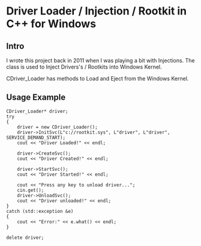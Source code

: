 Driver Loader / Injection / Rootkit in C++ for Windows
==============

Intro
--------------
I wrote this project back in 2011 when I was playing a bit with Injections.
The class is used to Inject Drivers's / Rootkits into Windows Kernel.

CDriver_Loader has methods to Load and Eject from the Windows Kernel.


Usage Example
---------------
	CDriver_Loader* driver;
	try 
	{
		driver = new CDriver_Loader();
		driver->InitSvc(L"c://rootkit.sys", L"driver", L"driver", SERVICE_DEMAND_START);
		cout << "Driver Loaded!" << endl;

		driver->CreateSvc();
		cout << "Driver Created!" << endl;

		driver->StartSvc();
		cout << "Driver Started!" << endl;

		cout << "Press any key to unload driver...";
		cin.get();
		driver->UnloadSvc();
		cout << "Driver unloaded!" << endl;
	}
	catch (std::exception &e) 
	{
		cout << "Error:" << e.what() << endl;
	}

	delete driver;
